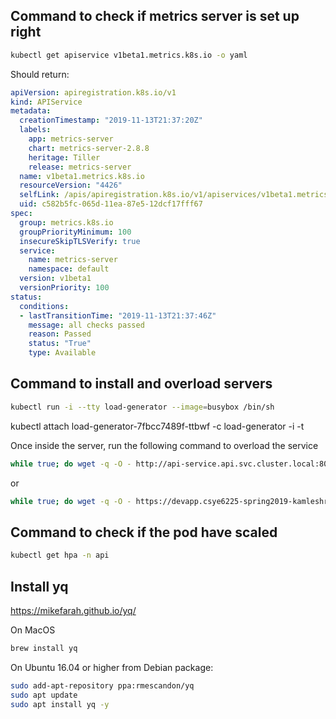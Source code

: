 ## Command to check if metrics server is set up right
```bash
kubectl get apiservice v1beta1.metrics.k8s.io -o yaml
```
Should return:
```yaml
apiVersion: apiregistration.k8s.io/v1
kind: APIService
metadata:
  creationTimestamp: "2019-11-13T21:37:20Z"
  labels:
    app: metrics-server
    chart: metrics-server-2.8.8
    heritage: Tiller
    release: metrics-server
  name: v1beta1.metrics.k8s.io
  resourceVersion: "4426"
  selfLink: /apis/apiregistration.k8s.io/v1/apiservices/v1beta1.metrics.k8s.io
  uid: c582b5fc-065d-11ea-87e5-12dcf17fff67
spec:
  group: metrics.k8s.io
  groupPriorityMinimum: 100
  insecureSkipTLSVerify: true
  service:
    name: metrics-server
    namespace: default
  version: v1beta1
  versionPriority: 100
status:
  conditions:
  - lastTransitionTime: "2019-11-13T21:37:46Z"
    message: all checks passed
    reason: Passed
    status: "True"
    type: Available
```

## Command to install and overload servers
```bash
kubectl run -i --tty load-generator --image=busybox /bin/sh
```
kubectl attach load-generator-7fbcc7489f-ttbwf -c load-generator -i -t

Once inside the server, run the following command to overload the service
```bash
while true; do wget -q -O - http://api-service.api.svc.cluster.local:8001/; done
```
or
```bash
while true; do wget -q -O - https://devapp.csye6225-spring2019-kamleshr.me/; done
```

## Command to check if the pod have scaled
```bash
kubectl get hpa -n api
```

## Install yq
https://mikefarah.github.io/yq/

On MacOS
```bash
brew install yq
```

On Ubuntu 16.04 or higher from Debian package:
```bash
sudo add-apt-repository ppa:rmescandon/yq
sudo apt update
sudo apt install yq -y
```

